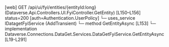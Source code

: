 [web] GET /api/ui/fyi/entities/{entityId:long}  (Dataverse.Api.Controllers.UI.FyiController.GetEntity)  [L150–L156] status=200 [auth=Authentication.UserPolicy]
  └─ uses_service IDatagetFyiService (AddTransient)
    └─ method GetEntityAsync [L153]
      └─ implementation Dataverse.Connections.DataGet.Services.DataGetFyiService.GetEntityAsync [L19-L291]

